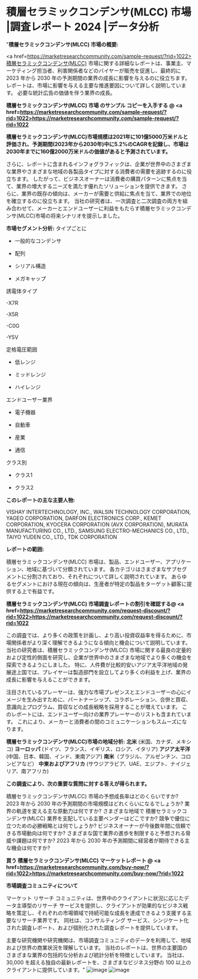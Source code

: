 # 積層セラミックコンデンサ(MLCC) 市場 |調査レポート 2024 |データ分析
"<strong>積層セラミックコンデンサ(MLCC) 市場の概要:</strong>

<a href=https://marketresearchcommunity.com/sample-request/?rid=1022>積層セラミックコンデンサ(MLCC)</a> 市場に関する詳細なレポートは、事業主、マーケティング担当者、利害関係者などのバイヤーが販売を促進し、最終的に 2023 年から 2030 年の予測期間の業界の成長に影響を与えるのに役立ちます。レポートは、市場に影響を与える主要な推進要因について詳しく説明しています。 必要な統計広告の価値を伴う業界の成長。

<strong>積層セラミックコンデンサ(MLCC) 市場 のサンプル コピーを入手する @ <a href=https://marketresearchcommunity.com/sample-request/?rid=1022>https://marketresearchcommunity.com/sample-request/?rid=1022</a></strong>

<strong>積層セラミックコンデンサ(MLCC)市場規模は2021年に101億5000万米ドルと評価され、予測期間(2023年から2030年)中に5.2%のCAGRを記録し、市場は2030年までに160億2000万米ドルの価値があると予測されています。</strong>

さらに、レポートに含まれるインフォグラフィックは、企業が世界中のさまざまな業界やさまざまな地域の各製品タイプに対する消費者の需要を追跡するのに役立ちます。 したがって、ビジネスオーナーは消費者の購買パターンに焦点を当て、業界の増大するニーズを満たす優れたソリューションを提供できます。 さらに、業界の既存の傾向は、メーカーが需要と供給に焦点を当て、業界での地位を確立するのに役立ちます。 当社の研究者は、一次調査と二次調査の両方を組み合わせて、メーカーとエンドユーザーに利益をもたらす積層セラミックコンデンサ(MLCC)市場の将来シナリオを提示しました。

<strong>市場セグメント分析:</strong>
タイプごとに



- 一般的なコンデンサ

- 配列

- シリアル構造

- メガキャップ



誘電体タイプ



-X7R

-X5R

-C0G

-Y5V



定格電圧範囲



- 低レンジ

- ミッドレンジ

- ハイレンジ



エンドユーザー業界



- 電子機器

- 自動車

- 産業

- 通信



クラス別



- クラス1

- クラス2

<strong>このレポートの主な主要人物:</strong>

VISHAY INTERTECHNOLOGY, INC., WALSIN TECHNOLOGY CORPORATION, YAGEO CORPORATION, DARFON ELECTRONICS CORP., KEMET CORPORATION, KYOCERA CORPORATION (AVX CORPORATION), MURATA MANUFACTURING CO., LTD., SAMSUNG ELECTRO-MECHANICS CO., LTD., TAIYO YUDEN CO., LTD., TDK CORPORATION



<strong>レポートの範囲:</strong>

積層セラミックコンデンサ(MLCC) 市場は、製品、エンドユーザー、アプリケーション、地域に基づいて分類されています。 各カテゴリはさまざまなサブセグメントに分割されており、それぞれについて詳しく説明されています。 あらゆるセグメントにおける現在の傾向は、生産者が特定の製品をターゲット顧客に提供する上で有益です。

<strong>積層セラミックコンデンサ(MLCC) 市場調査レポートの割引を確認する@ <a href=https://marketresearchcommunity.com/request-discount/?rid=1022>https://marketresearchcommunity.com/request-discount/?rid=1022</a></strong>

この調査では、より多くの政策を計画し、より高い投資収益率を得るために、市場関係者がより深く理解できるようになる傾向と機会について説明しています。 当社の研究者は、積層セラミックコンデンサ(MLCC) 市場に関する最良の定量的および定性的側面を研究し、企業が世界中のさまざまな地域でより多くの機会を探索できるようにしました。 特に、人件費が比較的安いアジア太平洋地域の発展途上国では、プレイヤーは製造部門を設立してより多くの利益を上げ、業界の成長に影響を与えることができます。

注目されているプレーヤーは、強力な市場プレゼンスとエンドユーザーの心にイメージを生み出すために、パートナーシップ、コラボレーション、合併と買収、意識向上プログラム、買収などの成長戦略を採用することが増えています。 このレポートには、エンドユーザー向けの業界プレーヤーのリストも含まれています。 これにより、メーカーと消費者の間のコミュニケーションもスムーズになります。

<strong>積層セラミックコンデンサ(MLCC)市場の地域分析:</strong>
<strong>北米</strong> (米国、カナダ、メキシコ)
<strong>ヨーロッパ</strong> (ドイツ、フランス、イギリス、ロシア、イタリア)
<strong>アジア太平洋</strong> (中国、日本、韓国、インド、東南アジア)
<strong>南米</strong>（ブラジル、アルゼンチン、コロンビアなど）
<strong>中東およびアフリカ</strong> (サウジアラビア、UAE、エジプト、ナイジェリア、南アフリカ)

<strong>この調査により、次の重要な質問に対する答えが得られます。</strong>

積層セラミックコンデンサ(MLCC) 市場の予想成長率はどのくらいですか? 2023 年から 2030 年の予測期間の市場規模はどれくらいになるでしょうか?
業界の軌道を変える主な原動力は何ですか?
さまざまな地域で 積層セラミックコンデンサ(MLCC) 業界を支配している主要ベンダーはどこですか? 競争で優位に立つための必勝戦略とは何でしょうか?
ビジネスオーナーが今後数年間に信頼できる市場動向は何ですか?
さまざまな国で業界の進歩を制限すると予想される脅威や課題は何ですか?
2023 年から 2030 年の予測期間に経営者が期待できる主な機会は何ですか?

<strong>買う 積層セラミックコンデンサ(MLCC) マーケットレポート @ <a href=https://marketresearchcommunity.com/buy-now/?rid=1022>https://marketresearchcommunity.com/buy-now/?rid=1022</a></strong>

<strong>市場調査コミュニティについて</strong>

マーケット リサーチ コミュニティは、世界中のクライアントに状況に応じたデータ主導型のリサーチ サービスを提供し、クライアントが効果的なビジネス戦略を策定し、それぞれの市場領域で持続可能な成長を達成できるよう支援する主要なリサーチ業界です。 同社は、コンサルティング サービス、シンジケート化された調査レポート、および個別化された調査レポートを提供しています。

主要な研究機関や研究機関は、市場調査コミュニティのデータを利用して、地域および世界の商業状況を理解しています。 当社のレポートは、世界の主要国のさまざまな業界の包括的な分析および統計分析を特徴としています。 当社は、30,000 を超える独自の最新レポートを、さまざまなビジネス分野の 100 以上のクライアントに提供しています。"
![image](https://github.com/Gargi1522/MRC/assets/158283091/f31aeead-32cc-4303-96b3-cec66150f6cf)
![image](https://github.com/Gargi1522/MRC/assets/158283091/c8496224-3b00-4a3d-b082-88f6144e80aa)
